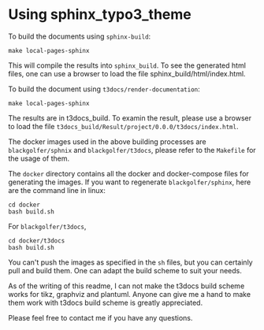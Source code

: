 # Using sphinx_typo3_theme

To build the documents using `sphinx-build`:
```shell
make local-pages-sphinx
```
This will compile the results into `sphinx_build`. To see the generated html files,
one can use a browser to load the file sphinx_build/html/index.html.

To build the document using `t3docs/render-documentation`:
```shell
make local-pages-sphinx
```
The results are in t3docs_build. To examin the result, please use a browser to load the file
`t3docs_build/Result/project/0.0.0/t3docs/index.html`.

The docker images used in the above building processes are `blackgolfer/sphnix` and `blackgolfer/t3docs`, please refer to the `Makefile` for the usage of them.

The `docker` directory contains all the docker and docker-compose files for generating the images. If you want to regenerate `blackgolfer/sphinx`, here are the command line in linux:
```shell
cd docker
bash build.sh
```

For `blackgolfer/t3docs`,
```shell
cd docker/t3docs
bash build.sh
```

You can't push the images as specified in the `sh` files, but you can certainly pull and build them. One can adapt the build scheme to suit your needs.

As of the writing of this readme, I can not make the t3docs build scheme works for tikz, graphviz and plantuml. Anyone can give me a hand to make them work with t3docs build scheme is greatly appreciated.

Please feel free to contact me if you have any questions.
